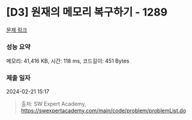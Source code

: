 # [D3] 원재의 메모리 복구하기 - 1289 

[문제 링크](https://swexpertacademy.com/main/code/problem/problemDetail.do?contestProbId=AV19AcoKI9sCFAZN) 

### 성능 요약

메모리: 41,416 KB, 시간: 118 ms, 코드길이: 451 Bytes

### 제출 일자

2024-02-21 15:17



> 출처: SW Expert Academy, https://swexpertacademy.com/main/code/problem/problemList.do